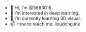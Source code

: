 - 👋 Hi, I’m @5663015
- 👀 I’m interested in deep learning.
- 🌱 I’m currently learning 3D visual.
- 📫 How to reach me: lixudong.ink

<!---
5663015/5663015 is a ✨ special ✨ repository because its `README.md` (this file) appears on your GitHub profile.
You can click the Preview link to take a look at your changes.
--->
